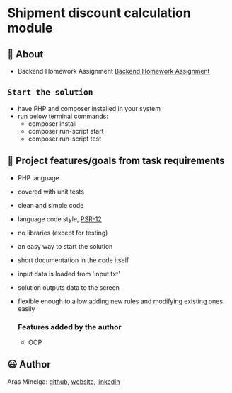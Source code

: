 # Shipment discount calculation module

## 🌟 About

-   Backend Homework Assignment
[Backend Homework Assignment](./Assignment.md)

## `Start the solution`

-   have PHP and composer installed in your system
-   run below terminal commands:
    -   composer install
    -   composer run-script start
    -   composer run-script test

## 🎯 Project features/goals from task requirements

-   PHP language
-   covered with unit tests
-   clean and simple code
-   language code style, [PSR-12](https://www.php-fig.org/psr/psr-12/)
-   no libraries (except for testing)
-   an easy way to start the solution
-   short documentation in the code itself
-   input data is loaded from 'input.txt'
-   solution outputs data to the screen
-   flexible enough to allow adding new rules and modifying existing ones easily

    ### Features added by the author

    -   OOP

## 😃 Author

Aras Minelga: [github](https://github.com/Dirigentas), [website](https://aras.website/), [linkedin](https://www.linkedin.com/in/aras-minelga/)
